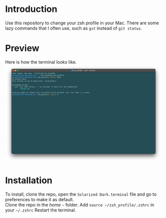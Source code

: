 # Introduction
Use this repository to change your zsh profile in your Mac. There are some lazy commands that I often use, such as `gst` instead of `git status`.

# Preview
Here is how the terminal looks like.
![ScreenShot](./ScreenShot.png)

# Installation
To install, clone the repo, open the `Solarized Dark.terminal` file and go to preferences to make it as default.  
Clone the repo in the _home_ `~` folder.
Add `source ~/zsh_profile/.zshrc` in your `~/.zshrc`
Restart the terminal.  
